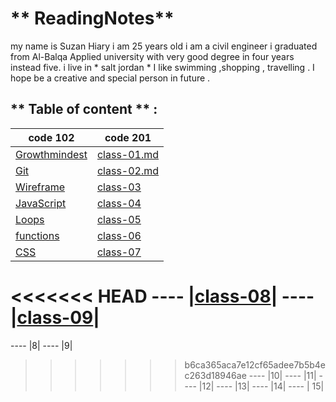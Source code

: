 # ** ReadingNotes**

my name is Suzan Hiary i am 25 years old i am a  civil engineer i graduated from Al-Balqa Applied university with very good degree in four years instead five.
i live in * salt jordan * I like swimming ,shopping , travelling . I hope be  a creative and special person in future . 

## ** Table of content **  :

code  102 | code 201
-------------|-------------|
[Growthmindest](Read01.md) | [class-01.md](Introductory.md)|
[Git](Read02.md)|[class-02.md](class-02.md)|
[Wireframe](Read03.md)|[class-03](class-03.md)|
[JavaScript](Read06.md) |[class-04](class-04.md)|
[Loops](Read:05.md)|[class-05](class-05.md)|
[functions]()|[class-06](class-06.md)|
[CSS](Read06b.md)|[class-07](class-07.md)|
<<<<<<< HEAD
 ---- |[class-08](class-08.md)|
  ---- |[class-09](class-09.md)|
=======
 ---- |8|
  ---- |9|
>>>>>>> b6ca365aca7e12cf65adee7b5b4ec263d18946ae
   ---- |10|
    ---- |11|
     ---- |12|
      ---- |13|
      ---- |14|
       ---- | 15|


